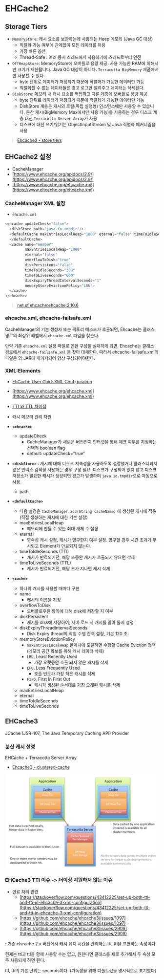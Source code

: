 # EHCache2

## Storage Tiers

- `MemoryStore`: 캐시 요소를 보관하는데 사용되는 Heep 메모리 (Java GC 대상)
  - 직렬화 가능 여부에 관계없이 모든 데이터를 허용
  - 가장 빠른 옵션
  - Thread-Safe : 여러 동시 스레드에서 사용하기에 스레드로부터 안전
- `OffHeapStore`: MemoryStore에 오버플로 용량 제공. 사용 가능한 RAM에 의해서만 크기가 제한됩니다. Java GC 대상이 아니다. `Terracotta BigMemory` 제품에서만 사용할 수 있다.
  - byte 단위로 데이터가 저장되기 때문에 직렬화가 가능한 데이터만 가능
  - 직렬화할 수 없는 데이터들은 경고 로그만 알려주고 데이터는 삭제된다.
- `DiskStore`: 메모리 내 캐시 요소를 백업하고 다른 계층에 오버플로 용량 제공.
  - byte 단위로 데이터가 저장되기 때문에 직렬화가 가능한 데이터만 가능
  - DiskStore 계층은 캐시의 로컬(독립 실행형) 인스턴스에만 사용할 수 있습니다. 분산 캐시(BigMemory Max에서만 사용 가능)를 사용하는 경우 디스크 계층 대신 `Terracotta Server Array`가 사용
  - 디스크에 대한 쓰기/읽기는 ObjectInputStream 및 Java 직렬화 메커니즘을 사용

> [Ehcache2 - store tiers](https://www.ehcache.org/generated/2.9.0/html/ehc-all/index.html#page/Ehcache_Documentation_Set%2Fco-store_storage_tiers.html%23)

## EHCache2 설정

- CacheManager
- [https://www.ehcache.org/apidocs/2.9/](https://www.ehcache.org/apidocs/2.9/)
- [https://www.ehcache.org/ehcache.xml](https://www.ehcache.org/ehcache.xml)

### CacheManager XML 설정

- `ehcache.xml`

```java
<ehcache updateCheck="false">
  <diskStore path="java.io.tmpdir"/>
  <defaultCache maxEntriesLocalHeap="1000" eternal="false" timeToIdleSeconds="1200" timeToLiveSeconds="1200">
  </defaultCache>
  <cache name="member"
         maxEntriesLocalHeap="1000"
         eternal="false"
         overflowToDisk="true"
         diskPersistent="false"
         timeToIdleSeconds="300"
         timeToLiveSeconds="600"
         diskExpiryThreadIntervalSeconds="1"
         memoryStoreEvictionPolicy="LRU">
  </cache>
</ehcache>
```

> [net.sf.ehcache:ehcache:2.10.6]((https://www.ehcache.org/generated/2.9.0/html/ehc-all/))

### ehcache.xml, ehcache-failsafe.xml

CacheManager의 기본 생성자 또는 팩토리 메소드가 호출되면, Ehcache는 클래스 경로의 최상위 레벨에서 `ehcache.xml` 파일을 찾는다.

만약 기존 `ehcache.xml` 설정 파일로 인한 구성을 실패하게 되면, Ehcache는 클래스 경로에서 `ehcache-failsafe.xml` 을 찾아 대체한다. 따라서 ehcache-failsafe.xml의 파일은 의 JAR에 패키지되어 항상 구성되어야한다.

### XML:Elements

- [EhCache User Guid: XML Configuration](https://www.ehcache.org/generated/2.9.0/html/ehc-all/#page/Ehcache_Documentation_Set%2Fco-cfgbasics_xml_configuration.html%23wwconnect_header)
- [https://www.ehcache.org/ehcache.xml](https://www.ehcache.org/ehcache.xml)
- [TTI 와 TTL 차이점](https://stackoverflow.com/questions/2583429/how-to-differentiate-between-time-to-live-and-time-to-idle-in-ehcache)

- 캐시 메모리 관리 차원
- **`<ehcache>`**
  - updateCheck
    - CacheManager가 새로운 버전인지 인터넷을 통해 체크 여부를 지정하는 선택적 boolean flag
    - default: updateCheck="true"
- **`<diskStore>`** : 캐시에 대해 디스크 지속성을 사용하도록 설정했거나 클러스터되지 않은 인덱스 검색을 사용하는 경우 구성 필요. 디스크가 구성되어 있지 않고 디스크 저장소가 필요한 캐시가 생성되면 경고가 발생하며  `java.io.tmpdir`으로 자동으로 사용.
  - path
- **`<defaultCache>`**
  - 다음 설정은 `CacheManager.add(String cacheName)` 에 생성된 캐시에 적용 (직접 생성하는 캐시에 대한 기본 설정)
  - maxEntriesLocalHeap
    - 메모리에 만들 수 있는 최대 개체 수 설정
  - eternal
    - 영속성 캐시 설정, 캐시가 영구한지 여부 설정. 영구할 경우 시간 초과가 무시되고 Element가 만료되지 않는다.
  - timeToIdleSeconds (TTI)
    - 캐시가 만료되기전, 해당 초동안 캐시가 호출되지 않으면 삭제
  - timeToLiveSeconds (TTL)
    - 캐시가 만료되기전, 해당 초가 지나면 캐시 삭제
- **`<cache>`**
    - 하나의 캐시를 사용할 때마다 구현
    - name
      - 캐시의 이름을 지정
    - overflowToDisk
        - 오버플로우된 항목에 대해 disk에 저장할 지 여부
    - diskPersistent
        - 캐시를 disk에 저장하여, 서버 로드 시 캐시를 말아 둘지 설정
    - diskExpiryThreadIntervalSeconds
        - Disk Expiry thread의 작업 수행 간격 설정, 기본 120 초
    - memoryStoreEvictionPolicy
      - `maxEntriesLocalHeap` 한계치에 도달하면 수행할 Cache Eviction 정책 (메모리 공간 확보를 위해 캐시 데이터 삭제)
      - `LRU`, Least Recently Used
        - 가장 오랫동안 호출 되지 않은 캐시를 삭제
      - `LFU`, Less Frequently Used
        - 호출 빈도가 가장 적은 캐시를 삭제
      - `FIFO`, First In First Out
        - 캐시가 생성된 순서대로 가장 오래된 캐시를 삭제
    - maxEntriesLocalHeap
    - eternal
    - timeToIdleSeconds
    - timeToLiveSeconds

## EHCache3

JCache (JSR-107, The Java Temporary Caching API) Provider

### 분산 캐시 설정

EHCache + Terracotta Server Array

- [Ehcache3 - clustered-cache](https://www.ehcache.org/documentation/3.1/clustered-cache.html)

![eh-cache-cluster](./img/ehcache-terracotta.png)

### EHCache3 TTI 이슈 -> 더이상 지원하지 않는 이슈

- 만료 처리 관련
  - [https://stackoverflow.com/questions/43412225/set-up-both-ttl-and-tti-in-ehcache-3-xml-configuration](https://stackoverflow.com/questions/43412225/set-up-both-ttl-and-tti-in-ehcache-3-xml-configuration)
  - [https://github.com/ehcache/ehcache3/issues/1097](https://github.com/ehcache/ehcache3/issues/1097)
  - [https://github.com/ehcache/ehcache3/issues/2909](https://github.com/ehcache/ehcache3/issues/2909)

<expiry> : 기존 ehcache 2.x 버전에서 캐시 유지 시간을 관리하는 tti, ttl을 표현하는 속성이다.

현재는 tti과 ttl을 함께 사용할 수는 없고, 원한다면 클래스를 새로 추가해서 두 속성 모두 사용되게 하면 된다. 

ttl, tti의 기본 단위는 seconds이다. (가독성을 위해 디폴트값을 명시적으로 표기했다)
